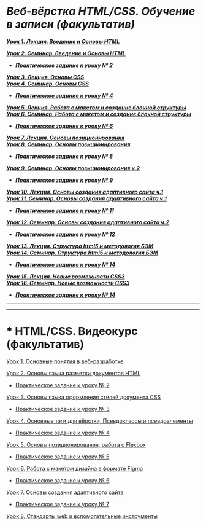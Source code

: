 # ***Веб-вёрстка HTML/CSS. Обучение в записи (факультатив)***<br>

***[Урок 1. Лекция. Введение и Основы HTML](https://github.com/olgashenkel/HTML_CSS-Elective/tree/main/HTML_CSS-Elective-2/Lesson_01)***

***[Урок 2. Семинар. Введение и Основы HTML](https://github.com/olgashenkel/HTML_CSS-Elective/tree/main/HTML_CSS-Elective-2/Lesson_02-2)***

* ***[Практическое задание к уроку № 2](https://github.com/olgashenkel/HTML_CSS-Elective/tree/main/HTML_CSS-Elective-2/Lesson_02-2)***

***[Урок 3. Лекция. Основы CSS <br> Урок 4. Семинар. Основы CSS](https://github.com/olgashenkel/HTML_CSS-Elective/tree/main/HTML_CSS-Elective-2/Lesson_03-2)***

* ***[Практическое задание к уроку № 4](https://github.com/olgashenkel/HTML_CSS-Elective/tree/main/HTML_CSS-Elective-2/Lesson_03-2)***

***[Урок 5. Лекция. Работа с макетом и cоздание блочной структуры <br> Урок 6. Семинар. Работа с макетом и cоздание блочной структуры](https://github.com/olgashenkel/HTML_CSS-Elective/tree/main/HTML_CSS-Elective-2/Lesson_06-2)***

* ***[Практическое задание к уроку № 6](https://github.com/olgashenkel/HTML_CSS-Elective/tree/main/HTML_CSS-Elective-2/Lesson_06-2)***

***[Урок 7. Лекция. Основы позиционирования <br> Урок 8. Семинар. Основы позиционирования](https://github.com/olgashenkel/HTML_CSS-Elective/tree/main/HTML_CSS-Elective-2/Lesson_08-2)***

* ***[Практическое задание к уроку № 8](https://github.com/olgashenkel/HTML_CSS-Elective/tree/main/HTML_CSS-Elective-2/Lesson_08-2)***

***[Урок 9. Семинар. Основы позиционирования ч.2](https://github.com/olgashenkel/HTML_CSS-Elective/tree/main/HTML_CSS-Elective-2/Lesson_09-2)***

* ***[Практическое задание к уроку № 9](https://github.com/olgashenkel/HTML_CSS-Elective/tree/main/HTML_CSS-Elective-2/Lesson_09-2)***

***[Урок 10. Лекция. Основы создания адаптивного сайта ч.1 <br> Урок 11. Семинар. Основы создания адаптивного сайта ч.1](https://github.com/olgashenkel/HTML_CSS-Elective/tree/main/HTML_CSS-Elective-2/Lesson_11-2)***

* ***[Практическое задание к уроку № 11](https://github.com/olgashenkel/HTML_CSS-Elective/tree/main/HTML_CSS-Elective-2/Lesson_11-2)***

***[Урок 12. Семинар. Основы создания адаптивного сайта ч.2](https://github.com/olgashenkel/HTML_CSS-Elective/tree/main/HTML_CSS-Elective-2/Lesson_12-2)***

* ***[Практическое задание к уроку № 12](https://github.com/olgashenkel/HTML_CSS-Elective/tree/main/HTML_CSS-Elective-2/Lesson_12-2)***

***[Урок 13. Лекция. Структура html5 и методология БЭМ <br> Урок 14. Семинар. Структура html5 и методология БЭМ](https://github.com/olgashenkel/HTML_CSS-Elective/tree/main/HTML_CSS-Elective-2/Lesson_14-2)***

* ***[Практическое задание к уроку № 14](https://github.com/olgashenkel/HTML_CSS-Elective/tree/main/HTML_CSS-Elective-2/Lesson_14-2)***

***[Урок 15. Лекция. Новые возможности CSS3 <br> Урок 16. Семинар. Новые возможности CSS3](https://github.com/olgashenkel/HTML_CSS-Elective/tree/main/HTML_CSS-Elective-2/Lesson_16-2)***

* ***[Практическое задание к уроку № 14](https://github.com/olgashenkel/HTML_CSS-Elective/tree/main/HTML_CSS-Elective-2/Lesson_16-2)***




----
----

# * HTML/CSS. Видеокурс (факультатив)

[Урок 1. Основные понятия в веб-разработке](https://github.com/olgashenkel/HTML_CSS-Elective/tree/main/HTML_CSS-Elective-1/Lesson_01)

[Урок 2. Основы языка разметки документов HTML](https://github.com/olgashenkel/HTML_CSS-Elective/tree/main/HTML_CSS-Elective-1/Lesson_02-1)

* [Практическое задание к уроку № 2](https://github.com/olgashenkel/HTML_CSS-Elective/tree/main/HTML_CSS-Elective-1/Lesson_02-1/PRACTICAL)

[Урок 3. Основы языка оформления стилей документа CSS](https://github.com/olgashenkel/HTML_CSS-Elective/tree/main/HTML_CSS-Elective-1/Lesson_03-1)

* [Практическое задание к уроку № 3](https://github.com/olgashenkel/HTML_CSS-Elective/tree/main/HTML_CSS-Elective-1/Lesson_03-1/_PRACTICAL)

[Урок 4. Основные тэги для вёрстки, Псевдоклассы и псевдоэлементы](https://github.com/olgashenkel/HTML_CSS-Elective/tree/main/HTML_CSS-Elective-1/Lesson_04-1)

* [Практическое задание к уроку № 4](https://github.com/olgashenkel/HTML_CSS-Elective/tree/main/HTML_CSS-Elective-1/Lesson_04-1/_PRACTICAL)

[Урок 5. Основы позиционирования, работа с Flexbox](https://github.com/olgashenkel/HTML_CSS-Elective/tree/main/HTML_CSS-Elective-1/Lesson_05-1)

* [Практическое задание к уроку № 5](https://github.com/olgashenkel/HTML_CSS-Elective/tree/main/HTML_CSS-Elective-1/Lesson_05-1/_PRACTICAL)

[Урок 6. Работа с макетом дизайна в формате Figma](https://github.com/olgashenkel/HTML_CSS-Elective/tree/main/HTML_CSS-Elective-1/Lesson_06-1)

* [Практическое задание к уроку № 6](https://github.com/olgashenkel/HTML_CSS-Elective/tree/main/HTML_CSS-Elective-1/Lesson_06-1/_PRACTICAL)

[Урок 7. Основы создания адаптивного сайта](https://github.com/olgashenkel/HTML_CSS-Elective/tree/main/HTML_CSS-Elective-1/Lesson_07-1)

* [Практическое задание к уроку № 7](https://github.com/olgashenkel/HTML_CSS-Elective/tree/main/HTML_CSS-Elective-1/Lesson_07-1/_PRACTICAL)


[Урок 8. Стандарты web и вспомогательные инструменты](https://github.com/olgashenkel/HTML_CSS-Elective/tree/main/HTML_CSS-Elective-1/Lesson_08-1)
